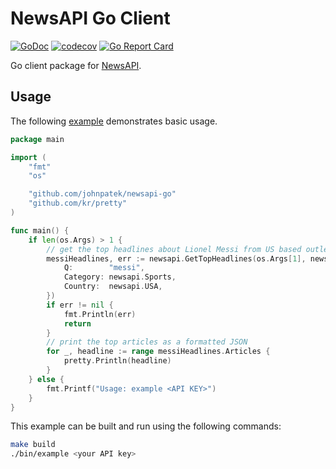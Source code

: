 # NewsAPI Go Client

[![GoDoc](https://godoc.org/github.com/golang/gddo?status.svg)](http://pkg.go.dev/github.com/johnpatek/newsapi-go)
[![codecov](https://codecov.io/gh/johnpatek/newsapi-go/branch/master/graph/badge.svg)](https://codecov.io/gh/johnpatek/newsapi-go)
[![Go Report Card](https://goreportcard.com/badge/github.com/johnpatek/newsapi-go)](https://goreportcard.com/report/github.com/johnpatek/newsapi-go)

Go client package for [NewsAPI](https://newsapi.org).

## Usage

The following [example](_example/main.go) demonstrates basic usage.

```go
package main

import (
	"fmt"
	"os"

	"github.com/johnpatek/newsapi-go"
	"github.com/kr/pretty"
)

func main() {
	if len(os.Args) > 1 {
		// get the top headlines about Lionel Messi from US based outlets
		messiHeadlines, err := newsapi.GetTopHeadlines(os.Args[1], newsapi.TopHeadlinesParameters{
			Q:        "messi",
			Category: newsapi.Sports,
			Country:  newsapi.USA,
		})
		if err != nil {
			fmt.Println(err)
			return
		}
		// print the top articles as a formatted JSON
		for _, headline := range messiHeadlines.Articles {
			pretty.Println(headline)
		}
	} else {
		fmt.Printf("Usage: example <API KEY>")
	}
}
```

This example can be built and run using the following commands:
```bash
make build
./bin/example <your API key>
```
